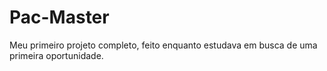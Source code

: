 # Pac-Master
Meu primeiro projeto completo, feito enquanto estudava em busca de uma primeira oportunidade.
